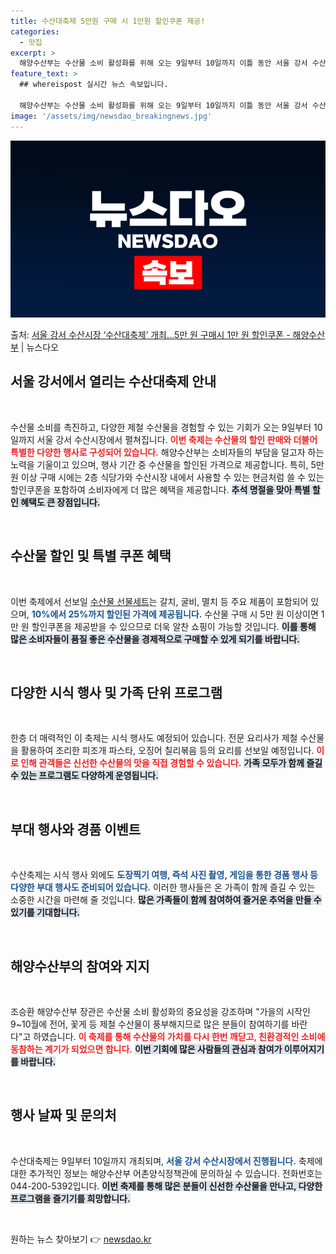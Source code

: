 ```yaml
---
title: 수산대축제 5만원 구매 시 1만원 할인쿠폰 제공!
categories:
  - 맛집
excerpt: >
  해양수산부는 수산물 소비 활성화를 위해 오는 9일부터 10일까지 이틀 동안 서울 강서 수산시장에서 수산대축제…
feature_text: >
  ## whereispost 실시간 뉴스 속보입니다.

  해양수산부는 수산물 소비 활성화를 위해 오는 9일부터 10일까지 이틀 동안 서울 강서 수산시장에서 수산대축제…
image: '/assets/img/newsdao_breakingnews.jpg'
---
```


![뉴스다오 속보](/assets/img/newsdao_breakingnews.jpg)

<p>출처: <a href="https://newsdao.kr/1846" rel="dofollow">서울 강서 수산시장 ‘수산대축제’ 개최…5만 원 구매시 1만 원 할인쿠폰 - 해양수산부</a> | 뉴스다오</p>

<h2 data-ke-size="size26">서울 강서에서 열리는 수산대축제 안내</h2>

<p data-ke-size="size16">&nbsp;</p>

수산물 소비를 촉진하고, 다양한 제철 수산물을 경험할 수 있는 기회가 오는 9일부터 10일까지 서울 강서 수산시장에서 펼쳐집니다. <b><span style="color: #ee2323;">이번 축제는 수산물의 할인 판매와 더불어 특별한 다양한 행사로 구성되어 있습니다.</span></b> 해양수산부는 소비자들의 부담을 덜고자 하는 노력을 기울이고 있으며, 행사 기간 중 수산물을 할인된 가격으로 제공합니다. 특히, 5만 원 이상 구매 시에는 2층 식당가와 수산시장 내에서 사용할 수 있는 현금처럼 쓸 수 있는 할인쿠폰을 포함하여 소비자에게 더 많은 혜택을 제공합니다. <b><span style="background-color: #21538527;">추석 명절을 맞아 특별 할인 혜택도 큰 장점입니다.</span></b> 

<p data-ke-size="size16">&nbsp;</p>

<h2 data-ke-size="size26">수산물 할인 및 특별 쿠폰 혜택</h2>

<p data-ke-size="size16">&nbsp;</p>

이번 축제에서 선보일 [수산물 선물세트](https://newsdao.kr/1846)는 갈치, 굴비, 멸치 등 주요 제품이 포함되어 있으며, <b><span style="color: #1a5490;">10%에서 25%까지 할인된 가격에 제공됩니다.</span></b> 수산물 구매 시 5만 원 이상이면 1만 원 할인쿠폰을 제공받을 수 있으므로 더욱 알찬 쇼핑이 가능할 것입니다. <b><span style="background-color: #21538527;">이를 통해 많은 소비자들이 품질 좋은 수산물을 경제적으로 구매할 수 있게 되기를 바랍니다.</span></b> 

<p data-ke-size="size16">&nbsp;</p>

<h2 data-ke-size="size26">다양한 시식 행사 및 가족 단위 프로그램</h2>

<p data-ke-size="size16">&nbsp;</p>

한층 더 매력적인 이 축제는 시식 행사도 예정되어 있습니다. 전문 요리사가 제철 수산물을 활용하여 조리한 피조개 파스타, 오징어 칠리볶음 등의 요리를 선보일 예정입니다. <b><span style="color: #ee2323;">이로 인해 관객들은 신선한 수산물의 맛을 직접 경험할 수 있습니다.</span></b> <b><span style="background-color: #21538527;">가족 모두가 함께 즐길 수 있는 프로그램도 다양하게 운영됩니다.</span></b> 

<p data-ke-size="size16">&nbsp;</p>

<h2 data-ke-size="size26">부대 행사와 경품 이벤트</h2>

<p data-ke-size="size16">&nbsp;</p>

수산축제는 시식 행사 외에도 <b><span style="color: #1a5490;">도장찍기 여행, 즉석 사진 촬영, 게임을 통한 경품 행사 등 다양한 부대 행사도 준비되어 있습니다.</span></b> 이러한 행사들은 온 가족이 함께 즐길 수 있는 소중한 시간을 마련해 줄 것입니다. <b><span style="background-color: #21538527;">많은 가족들이 함께 참여하여 즐거운 추억을 만들 수 있기를 기대합니다.</span></b> 

<p data-ke-size="size16">&nbsp;</p>

<h2 data-ke-size="size26">해양수산부의 참여와 지지</h2>

<p data-ke-size="size16">&nbsp;</p>

조승환 해양수산부 장관은 수산물 소비 활성화의 중요성을 강조하며 "가을의 시작인 9~10월에 전어, 꽃게 등 제철 수산물이 풍부해지므로 많은 분들이 참여하기를 바란다"고 하였습니다. <b><span style="color: #ee2323;">이 축제를 통해 수산물의 가치를 다시 한번 깨닫고, 친환경적인 소비에 동참하는 계기가 되었으면 합니다.</span></b> <b><span style="background-color: #21538527;">이번 기회에 많은 사람들의 관심과 참여가 이루어지기를 바랍니다.</span></b> 

<p data-ke-size="size16">&nbsp;</p>

<h2 data-ke-size="size26">행사 날짜 및 문의처</h2>

<p data-ke-size="size16">&nbsp;</p>

수산대축제는 9일부터 10일까지 개최되며, <b><span style="color: #1a5490;">서울 강서 수산시장에서 진행됩니다.</span></b> 축제에 대한 추가적인 정보는 해양수산부 어촌양식정책관에 문의하실 수 있습니다. 전화번호는 044-200-5392입니다. <b><span style="background-color: #21538527;">이번 축제를 통해 많은 분들이 신선한 수산물을 만나고, 다양한 프로그램을 즐기기를 희망합니다.</span></b> 

<p data-ke-size="size16">&nbsp;</p> 

원하는 뉴스 찾아보기 👉 <a href="https://newsdao.kr" rel="dofollow">newsdao.kr</a>


